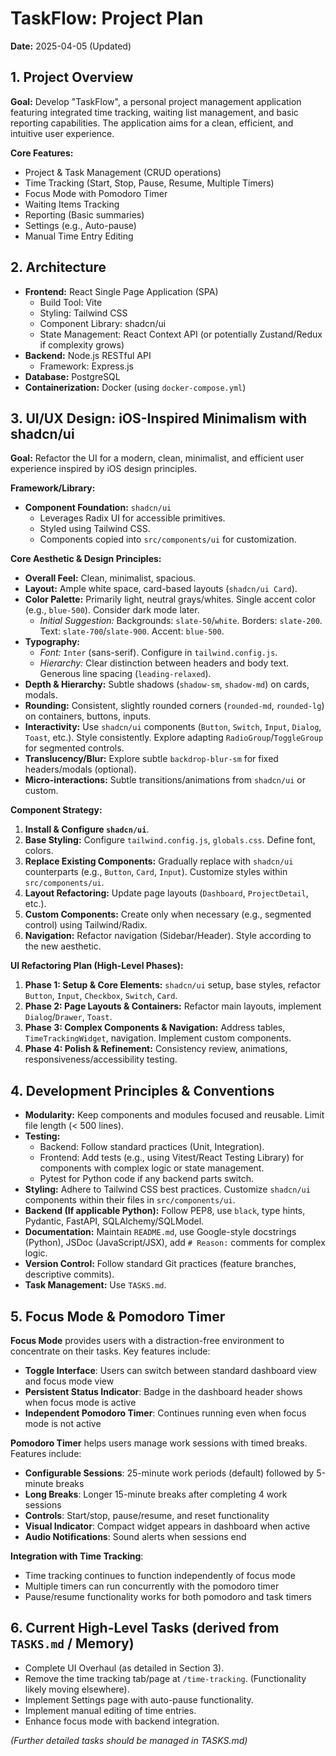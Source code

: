 # TaskFlow: Project Plan

**Date:** 2025-04-05 (Updated)

## 1. Project Overview

**Goal:** Develop "TaskFlow", a personal project management application featuring integrated time tracking, waiting list management, and basic reporting capabilities. The application aims for a clean, efficient, and intuitive user experience.

**Core Features:**
*   Project & Task Management (CRUD operations)
*   Time Tracking (Start, Stop, Pause, Resume, Multiple Timers)
*   Focus Mode with Pomodoro Timer
*   Waiting Items Tracking
*   Reporting (Basic summaries)
*   Settings (e.g., Auto-pause)
*   Manual Time Entry Editing

## 2. Architecture

*   **Frontend:** React Single Page Application (SPA)
    *   Build Tool: Vite
    *   Styling: Tailwind CSS
    *   Component Library: shadcn/ui
    *   State Management: React Context API (or potentially Zustand/Redux if complexity grows)
*   **Backend:** Node.js RESTful API
    *   Framework: Express.js
*   **Database:** PostgreSQL
*   **Containerization:** Docker (using `docker-compose.yml`)

## 3. UI/UX Design: iOS-Inspired Minimalism with shadcn/ui

**Goal:** Refactor the UI for a modern, clean, minimalist, and efficient user experience inspired by iOS design principles.

**Framework/Library:**
*   **Component Foundation:** `shadcn/ui`
    *   Leverages Radix UI for accessible primitives.
    *   Styled using Tailwind CSS.
    *   Components copied into `src/components/ui` for customization.

**Core Aesthetic & Design Principles:**
*   **Overall Feel:** Clean, minimalist, spacious.
*   **Layout:** Ample white space, card-based layouts (`shadcn/ui Card`).
*   **Color Palette:** Primarily light, neutral grays/whites. Single accent color (e.g., `blue-500`). Consider dark mode later.
    *   *Initial Suggestion:* Backgrounds: `slate-50`/`white`. Borders: `slate-200`. Text: `slate-700`/`slate-900`. Accent: `blue-500`.
*   **Typography:**
    *   *Font:* `Inter` (sans-serif). Configure in `tailwind.config.js`.
    *   *Hierarchy:* Clear distinction between headers and body text. Generous line spacing (`leading-relaxed`).
*   **Depth & Hierarchy:** Subtle shadows (`shadow-sm`, `shadow-md`) on cards, modals.
*   **Rounding:** Consistent, slightly rounded corners (`rounded-md`, `rounded-lg`) on containers, buttons, inputs.
*   **Interactivity:** Use `shadcn/ui` components (`Button`, `Switch`, `Input`, `Dialog`, `Toast`, etc.). Style consistently. Explore adapting `RadioGroup`/`ToggleGroup` for segmented controls.
*   **Translucency/Blur:** Explore subtle `backdrop-blur-sm` for fixed headers/modals (optional).
*   **Micro-interactions:** Subtle transitions/animations from `shadcn/ui` or custom.

**Component Strategy:**
1.  **Install & Configure `shadcn/ui`**.
2.  **Base Styling:** Configure `tailwind.config.js`, `globals.css`. Define font, colors.
3.  **Replace Existing Components:** Gradually replace with `shadcn/ui` counterparts (e.g., `Button`, `Card`, `Input`). Customize styles within `src/components/ui`.
4.  **Layout Refactoring:** Update page layouts (`Dashboard`, `ProjectDetail`, etc.).
5.  **Custom Components:** Create only when necessary (e.g., segmented control) using Tailwind/Radix.
6.  **Navigation:** Refactor navigation (Sidebar/Header). Style according to the new aesthetic.

**UI Refactoring Plan (High-Level Phases):**
1.  **Phase 1: Setup & Core Elements:** `shadcn/ui` setup, base styles, refactor `Button`, `Input`, `Checkbox`, `Switch`, `Card`.
2.  **Phase 2: Page Layouts & Containers:** Refactor main layouts, implement `Dialog`/`Drawer`, `Toast`.
3.  **Phase 3: Complex Components & Navigation:** Address tables, `TimeTrackingWidget`, navigation. Implement custom components.
4.  **Phase 4: Polish & Refinement:** Consistency review, animations, responsiveness/accessibility testing.

## 4. Development Principles & Conventions

*   **Modularity:** Keep components and modules focused and reusable. Limit file length (< 500 lines).
*   **Testing:**
    *   Backend: Follow standard practices (Unit, Integration).
    *   Frontend: Add tests (e.g., using Vitest/React Testing Library) for components with complex logic or state management.
    *   Pytest for Python code if any backend parts switch.
*   **Styling:** Adhere to Tailwind CSS best practices. Customize `shadcn/ui` components within their files in `src/components/ui`.
*   **Backend (If applicable Python):** Follow PEP8, use `black`, type hints, Pydantic, FastAPI, SQLAlchemy/SQLModel.
*   **Documentation:** Maintain `README.md`, use Google-style docstrings (Python), JSDoc (JavaScript/JSX), add `# Reason:` comments for complex logic.
*   **Version Control:** Follow standard Git practices (feature branches, descriptive commits).
*   **Task Management:** Use `TASKS.md`.

## 5. Focus Mode & Pomodoro Timer

**Focus Mode** provides users with a distraction-free environment to concentrate on their tasks. Key features include:

* **Toggle Interface**: Users can switch between standard dashboard view and focus mode view
* **Persistent Status Indicator**: Badge in the dashboard header shows when focus mode is active
* **Independent Pomodoro Timer**: Continues running even when focus mode is not active

**Pomodoro Timer** helps users manage work sessions with timed breaks. Features include:

* **Configurable Sessions**: 25-minute work periods (default) followed by 5-minute breaks
* **Long Breaks**: Longer 15-minute breaks after completing 4 work sessions
* **Controls**: Start/stop, pause/resume, and reset functionality
* **Visual Indicator**: Compact widget appears in dashboard when active
* **Audio Notifications**: Sound alerts when sessions end

**Integration with Time Tracking**:
* Time tracking continues to function independently of focus mode
* Multiple timers can run concurrently with the pomodoro timer
* Pause/resume functionality works for both pomodoro and task timers

## 6. Current High-Level Tasks (derived from `TASKS.md` / Memory)

*   Complete UI Overhaul (as detailed in Section 3).
*   Remove the time tracking tab/page at `/time-tracking`. (Functionality likely moving elsewhere).
*   Implement Settings page with auto-pause functionality.
*   Implement manual editing of time entries.
*   Enhance focus mode with backend integration.

*(Further detailed tasks should be managed in TASKS.md)*
